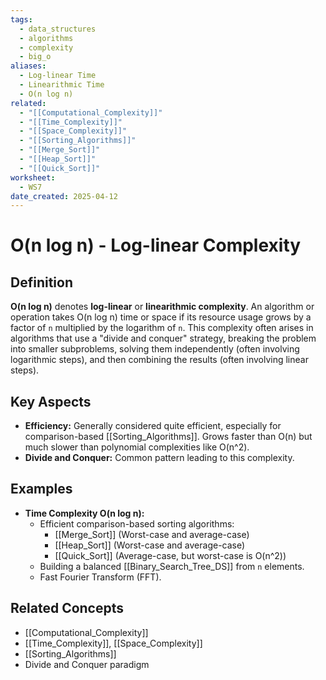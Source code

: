 ```yaml
---
tags:
  - data_structures
  - algorithms
  - complexity
  - big_o
aliases:
  - Log-linear Time
  - Linearithmic Time
  - O(n log n)
related:
  - "[[Computational_Complexity]]"
  - "[[Time_Complexity]]"
  - "[[Space_Complexity]]"
  - "[[Sorting_Algorithms]]"
  - "[[Merge_Sort]]"
  - "[[Heap_Sort]]"
  - "[[Quick_Sort]]"
worksheet:
  - WS7
date_created: 2025-04-12
---
```

# O(n log n) - Log-linear Complexity

## Definition

**O(n log n)** denotes **log-linear** or **linearithmic complexity**. An algorithm or operation takes O(n log n) time or space if its resource usage grows by a factor of `n` multiplied by the logarithm of `n`. This complexity often arises in algorithms that use a "divide and conquer" strategy, breaking the problem into smaller subproblems, solving them independently (often involving logarithmic steps), and then combining the results (often involving linear steps).

## Key Aspects

- **Efficiency:** Generally considered quite efficient, especially for comparison-based [[Sorting_Algorithms]]. Grows faster than O(n) but much slower than polynomial complexities like O(n^2).
- **Divide and Conquer:** Common pattern leading to this complexity.

## Examples

- **Time Complexity O(n log n):**
    - Efficient comparison-based sorting algorithms:
        - [[Merge_Sort]] (Worst-case and average-case)
        - [[Heap_Sort]] (Worst-case and average-case)
        - [[Quick_Sort]] (Average-case, but worst-case is O(n^2))
    - Building a balanced [[Binary_Search_Tree_DS]] from `n` elements.
    - Fast Fourier Transform (FFT).

## Related Concepts
- [[Computational_Complexity]]
- [[Time_Complexity]], [[Space_Complexity]]
- [[Sorting_Algorithms]]
- Divide and Conquer paradigm